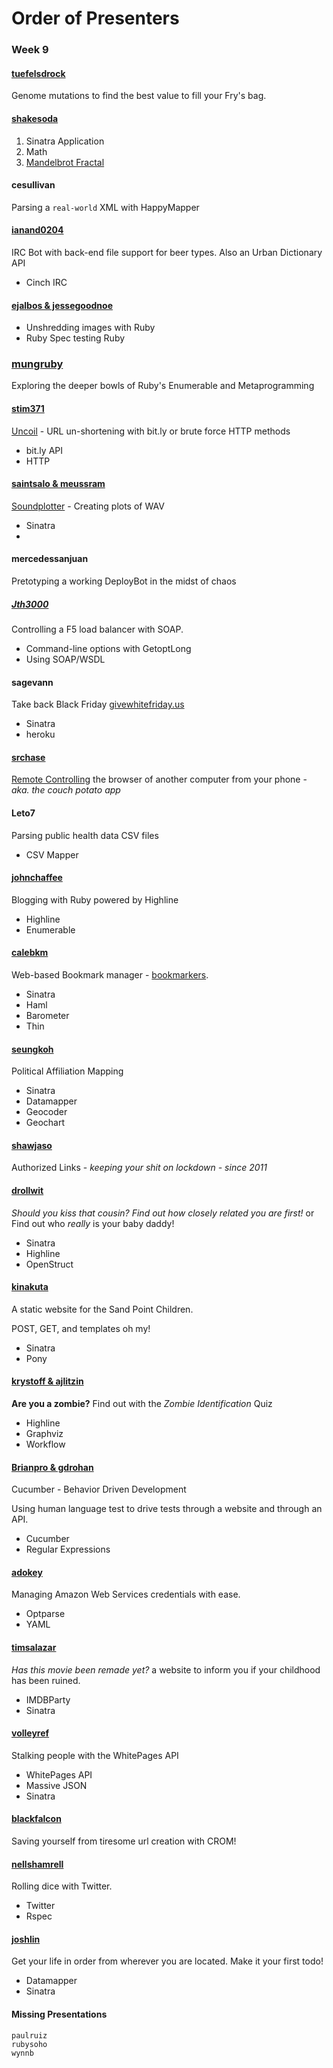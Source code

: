 # Order of Presenters

### Week 9

#### [tuefelsdrock](https://github.com/tuefelsdrock/ESS)

Genome mutations to find the best value to fill your Fry's bag.

#### [shakesoda](http://github.com/shakesoda/week-07-colby)

1. Sinatra Application
2. Math
3. [Mandelbrot Fractal](http://github.com/shakesoda/week-07-colby)

#### cesullivan

Parsing a `real-world` XML with HappyMapper

#### [ianand0204](https://github.com/ianand0204/cliffbot)

IRC Bot with back-end file support for beer types. Also an Urban Dictionary API

* Cinch IRC

#### [ejalbos & jessegoodnoe](https://github.com/ejalbos/project-ruby-spec)
 
* Unshredding images with Ruby
* Ruby Spec testing Ruby

### [mungruby](https://github.com/mungruby/mungruby-week-09-project)

Exploring the deeper bowls of Ruby's Enumerable and Metaprogramming 

#### [stim371](https://github.com/stim371/uncoil)

[Uncoil](http://www.uncoil.me/) - URL un-shortening with bit.ly or brute force HTTP methods

* bit.ly API
* HTTP

#### [saintsalo & meussram](https://github.com/meussram/wav)

[Soundplotter](https://github.com/meussram/wav) - Creating plots of WAV

* Sinatra
* 

#### mercedessanjuan

Pretotyping a working DeployBot in the midst of chaos

##### [Jth3000](https://github.com/Jth3000/f5-icontrol-10.2.0.2)

Controlling a F5 load balancer with SOAP.

* Command-line options with GetoptLong
* Using SOAP/WSDL

#### sagevann

Take back Black Friday [givewhitefriday.us](http://givewhitefriday.us)

* Sinatra
* heroku

#### [srchase](https://github.com/srchase/sinatra-browser-remote)

[Remote Controlling](https://github.com/srchase/sinatra-browser-remote) the browser of another computer from your phone - *aka. the couch potato app*

#### Leto7

Parsing public health data CSV files

* CSV Mapper

#### [johnchaffee](https://github.com/johnchaffee/build-blog)

Blogging with Ruby powered by Highline

* Highline
* Enumerable

#### [calebkm](https://github.com/calebkm/bookmarkers)

Web-based Bookmark manager - [bookmarkers](https://github.com/calebkm/bookmarkers).

* Sinatra
* Haml
* Barometer
* Thin

#### [seungkoh](https://github.com/seungkoh/us_heat_map)

Political Affiliation Mapping

* Sinatra
* Datamapper
* Geocoder
* Geochart

#### [shawjaso](https://github.com/shawjaso/shawjaso-fall-project)

Authorized Links - *keeping your shit on lockdown - since 2011*

#### [drollwit](https://github.com/drollwit/Knotsystem)

*Should you kiss that cousin? Find out how closely related you are first!*
or Find out who *really* is your baby daddy!

* Sinatra
* Highline
* OpenStruct

#### [kinakuta](https://github.com/kinakuta/spcdc)

A static website for the Sand Point Children. 

POST, GET, and templates oh my!

* Sinatra
* Pony

#### [krystoff & ajlitzin](https://github.com/krystoff/fall-project)

**Are you a zombie?** Find out with the *Zombie Identification* Quiz

* Highline
* Graphviz
* Workflow

#### [Brianpro & gdrohan](https://github.com/gdrohan/Prothero-Drohan-project)

Cucumber - Behavior Driven Development

Using human language test to drive tests through a website and through an API.

* Cucumber
* Regular Expressions

#### [adokey](https://github.com/adokey/awskeys)

Managing Amazon Web Services credentials with ease.

* Optparse
* YAML

#### [timsalazar](https://github.com/timsalazar/timsalazar-uw-ruby-project)

*Has this movie been remade yet?* a website to inform you if your childhood has been ruined.

* IMDBParty
* Sinatra

#### [volleyref](https://github.com/volleyref/UW-Sung-ruby-final-project)

Stalking people with the WhitePages API

* WhitePages API
* Massive JSON
* Sinatra

#### [blackfalcon](https://github.com/blackfalcon/Crom)

Saving yourself from tiresome url creation with CROM!

#### [nellshamrell](https://github.com/nellshamrell)

Rolling dice with Twitter.

* Twitter 
* Rspec

#### [joshlin](https://github.com/joshlin/todolistapp)

Get your life in order from wherever you are located. Make it your first todo!

* Datamapper
* Sinatra

#### Missing Presentations
    
    paulruiz
    rubysoho
    wynnb
